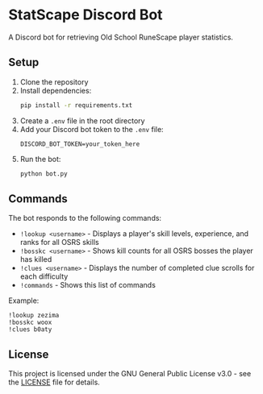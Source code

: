 # StatScape Discord Bot

A Discord bot for retrieving Old School RuneScape player statistics.

## Setup

1. Clone the repository
2. Install dependencies:
   ```bash
   pip install -r requirements.txt
   ```
3. Create a `.env` file in the root directory
4. Add your Discord bot token to the `.env` file:
   ```properties
   DISCORD_BOT_TOKEN=your_token_here
   ```
5. Run the bot:
   ```bash
   python bot.py
   ```

## Commands

The bot responds to the following commands:

* `!lookup <username>` - Displays a player's skill levels, experience, and ranks for all OSRS skills
* `!bosskc <username>` - Shows kill counts for all OSRS bosses the player has killed
* `!clues <username>` - Displays the number of completed clue scrolls for each difficulty
* `!commands` - Shows this list of commands

Example:
```
!lookup zezima
!bosskc woox
!clues b0aty
```

## License

This project is licensed under the GNU General Public License v3.0 - see the [LICENSE](LICENSE) file for details.
